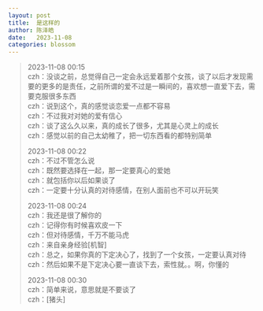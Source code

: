 ```yaml
---
layout: post
title:  是这样的
author: 陈泽皓
date:   2023-11-08
categories: blossom
---
```


>   2023-11-08 00:15  
>   czh：没谈之前，总觉得自己一定会永远爱着那个女孩，谈了以后才发现需要的更多的是责任，之前所谓的爱不过是一瞬间的，喜欢想一直爱下去，需要克服很多东西  
>   czh：说到这个，真的感觉谈恋爱一点都不容易  
>   czh：不过我对对她的爱有信心  
>   czh：谈了这么久以来，真的成长了很多，尤其是心灵上的成长  
>   czh：感觉以前的自己太幼稚了，把一切东西看的都特别简单  
>
>   2023-11-08 00:22  
>   czh：不过不管怎么说  
>   czh：既然要选择在一起，那一定要真心的爱她  
>   czh：就包括你以后如果谈了  
>   czh：一定要十分认真的对待感情，在别人面前也不可以开玩笑  
>
>   2023-11-08 00:24  
>   czh：我还是很了解你的  
>   czh：记得你有时候喜欢皮一下  
>   czh：但对待感情，千万不能马虎  
>   czh：来自亲身经验[机智]  
>   czh：总之，如果你真的下定决心了，找到了一个女孩，一定要认真对待  
>   czh：然后如果不是下定决心要一直谈下去，索性就。。啊，你懂的  
>
>   2023-11-08 00:30  
>   czh：简单来说，意思就是不要谈了  
>   czh：[猪头]  